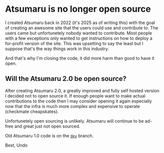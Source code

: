 # Atsumaru is no longer open source

I created Atsumaru back in 2022 (it's 2025 as of writing this) with the goal of creating an awesome site that the users could use and contribute to. The users came but unfortunetely nobody wanted to contribute. Most people with a few exceptions only wanted to get instructions on how to deploy a for-profit version of the site. This was upsetting to say the least but I suppose that's the way things work in this industry.

And that's why I'm closing the code, it did more harm than good to have it open.

## Will the Atsumaru 2.0 be open source?

After creating Atsumaru 2.0, a greatly improved and fully self hosted version I decided not to open source it. If enough people want to make actual contributions to the code then I may consider opening it again especially now that the infra is much more complex and expensive to operate (checkmate cheapskates).

Unfortunetely open sourcing is unlikely. Atsumaru will continue to be ad-free and great just not open sourced.

Old Atsumaru 1.0 code is on the [`dev`](https://github.com/TheUndo/Atsumaru/tree/dev) branch.

Best,
Undo